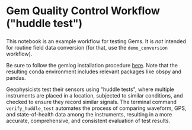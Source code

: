 # Gem Quality Control Workflow ("huddle test")
###
This notebook is an example workflow for testing Gems. It is *not* intended for routine field data conversion (for that, use the `demo_conversion` workflow).

Be sure to follow the gemlog installation procedure [here](https://github.com/ajakef/gemlog/blob/main/README.md). Note that the resulting conda environment includes relevant packages like obspy and pandas.

Geophysicists test their sensors using "huddle tests", where multiple instruments are placed in a location, subjected to similar conditions, and checked to ensure they record similar signals. The terminal command `verify_huddle_test` automates the process of comparing waveform, GPS, and state-of-health data among the instruments, resulting in a more accurate, comprehensive, and consistent evaluation of test results.
